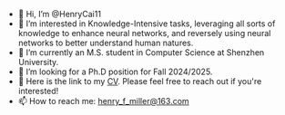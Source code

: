 - 👋 Hi, I’m @HenryCai11
- 👀 I’m interested in Knowledge-Intensive tasks, leveraging all sorts of knowledge to enhance neural networks, and reversely using neural networks to better understand human natures.
- 🌱 I’m currently an M.S. student in Computer Science at Shenzhen University.
- 💞️ I’m looking for a Ph.D position for Fall 2024/2025.
- 📖 Here is the link to my [CV](./CV_CM.pdf). Please feel free to reach out if you're interested!
- 📫 How to reach me: henry_f_miller@163.com

<!---
HenryCai11/HenryCai11 is a ✨ special ✨ repository because its `README.md` (this file) appears on your GitHub profile.
You can click the Preview link to take a look at your changes.
--->
